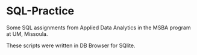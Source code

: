 # SQL-Practice
Some SQL assignments from Applied Data Analytics in the MSBA program at UM, Missoula.

These scripts were written in DB Browser for SQlite.
